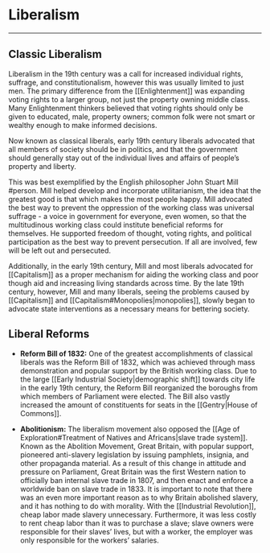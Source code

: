 # Liberalism
---

## Classic Liberalism
Liberalism in the 19th century was a call for increased individual rights, suffrage, and constitutionalism, however this was usually limited to just men. The primary difference from the [[Enlightenment]] was expanding voting rights to a larger group, not just the property owning middle class. Many Enlightenment thinkers believed that voting rights should only be given to educated, male, property owners; common folk were not smart or wealthy enough to make informed decisions.

Now known as classical liberals, early 19th century liberals advocated that all members of society should be in politics, and that the government should generally stay out of the individual lives and affairs of people’s property and liberty.

This was best exemplified by the English philosopher John Stuart Mill #person. Mill helped develop and incorporate utilitarianism, the idea that the greatest good is that which makes the most people happy. Mill advocated the best way to prevent the oppression of the working class was universal suffrage - a voice in government for everyone, even women, so that the multitudinous working class could institute beneficial reforms for themselves. He supported freedom of thought, voting rights, and political participation as the best way to prevent persecution. If all are involved, few will be left out and persecuted.

Additionally, in the early 19th century, Mill and most liberals advocated for [[Capitalism]] as a proper mechanism for aiding the working class and poor though aid and increasing living standards across time. By the late 19th century, however, Mill and many liberals, seeing the problems caused by [[Capitalism]] and [[Capitalism#Monopolies|monopolies]], slowly began to advocate state interventions as a necessary means for bettering society.

## Liberal Reforms
- **Reform Bill of 1832:** One of the greatest accomplishments of classical liberals was the Reform Bill of 1832, which was achieved through mass demonstration and popular support by the British working class. Due to the large [[Early Industrial Society|demographic shift]] towards city life in the early 19th century, the Reform Bill reorganized the boroughs from which members of Parliament were elected. The Bill also vastly increased the amount of constituents for seats in the [[Gentry|House of Commons]].

- **Abolitionism:** The liberalism movement also opposed the [[Age of Exploration#Treatment of Natives and Africans|slave trade system]]. Known as the Abolition Movement, Great Britain, with popular support, pioneered anti-slavery legislation by issuing pamphlets, insignia, and other propaganda material. As a result of this change in attitude and pressure on Parliament, Great Britain was the first Western nation to officially ban internal slave trade in 1807, and then enact and enforce a worldwide ban on slave trade in 1833. It is important to note that there was an even more important reason as to why Britain abolished slavery, and it has nothing to do with morality. With the [[Industrial Revolution]], cheap labor made slavery unnecessary. Furthermore, it was less costly to rent cheap labor than it was to purchase a slave; slave owners were responsible for their slaves’ lives, but with a worker, the employer was only responsible for the workers’ salaries.